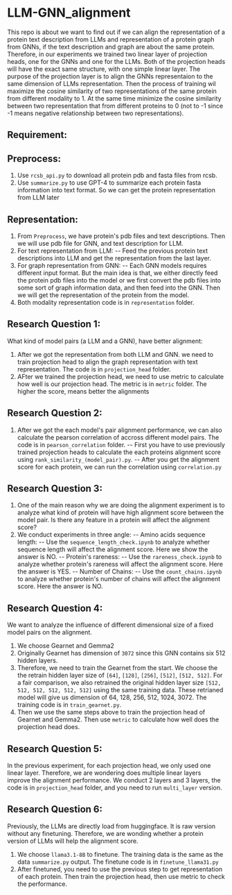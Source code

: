 # LLM-GNN_alignment

This repo is about we want to find out if we can align the representation of a protein text description from LLMs and representation of a protein graph from GNNs, if the text description and graph are about the same protein. Therefore, in our experiments we trained two linear layer of projection heads, one for the GNNs and one for the LLMs. Both of the projection heads will have the exact same structure, with one simple linear layer. The purpose of the projection layer is to align the GNNs representaion to the same dimension of LLMs representation. Then the process of training wil maximize the cosine similarity of two representations of the same protein from different modality to 1. At the same time minimize the cosine similarity between two representation that from different proteins to 0 (not to -1 since -1 means negative relationship between two representations).

## Requirement:


## Preprocess:

1. Use `rcsb_api.py` to download all protein pdb and fasta files from rcsb.
2. Use `summarize.py` to use GPT-4 to summarize each protein fasta information into text format. So we can get the protein representation from LLM later

## Representation:
1. From `Preprocess`, we have protein's pdb files and text descriptions. Then we will use pdb file for GNN, and text description for LLM.
2. For text representation from LLM:
   -- Feed the previous protein text descriptions into LLM and get the representation from the last layer.
3. For graph representation from GNN:
   -- Each GNN models requires different input format. But the main idea is that, we either directly feed the protein pdb files into the model or we first convert the pdb files into some sort of graph information data, and then feed into the GNN. Then we will get the representation of the protein from the model.
4. Both modality representation code is in `representation` folder. 

## Research Question 1:
What kind of model pairs (a LLM and a GNN), have better alignment:
1. After we got the representation from both LLM and GNN. we need to train projection head to align the graph representation with text representation. The code is in `projection_head` folder.
2. AFter we trained the projection head, we need to use metric to calculate how well is our projection head. The metric is in `metric` folder. The higher the score, means better the alignments

## Research Question 2:
1. After we got the each model's pair alignment performance, we can also calculate the pearson correlation of accross different model pairs. The code is in `pearson_correlation` folder.
   -- First you have to use previously trained projection heads to calculate the each proteins alignment score using `rank_similarity_(model_pair).py`.
   -- After you get the alignment score for each protein, we can run the correlation using `correlation.py`

## Research Question 3:
1. One of the main reason why we are doing the alignment experiment is to analyze what kind of protein will have high alignment score between the model pair. Is there any feature in a protein will affect the alignment score?
2. We conduct experiments in three angle:
   -- Amino acids sequence length:
      -- Use the `sequence_length_check.ipynb` to analyze whether sequence length will affect the alignment score. Here we show the answer is NO.
   -- Protein's rareness:
      -- Use the `rareness_check.ipynb` to analyze whether protein's rareness will affect the alignment score. Here the answer is YES.
   -- Number of Chains:
      -- Use the `count_chains.ipynb` to analyze whether protein's number of chains will affect the alignment score. Here the answer is NO.

## Research Question 4:
We want to analyze the influence of different dimensional size of a fixed model pairs on the alignment.
1. We choose Gearnet and Gemma2
2. Originally Gearnet has dimension of `3072` since this GNN contains six 512 hidden layers.
3. Therefore, we need to train the Gearnet from the start. We choose the the retrain hidden layer size of `[64]`, `[128]`, `[256]`, `[512]`, `[512, 512]`. For a fair comparison, we also retrained the original hidden layer size `[512, 512, 512, 512, 512, 512]` using the same training data. These retrianed model will give us dimension of 64, 128, 256, 512, 1024, 3072. The training code is in `train_gearnet.py`.
4. Then we use the same steps above to train the projection head of Gearnet and Gemma2. Then use `metric` to calculate how well does the projection head does.

## Research Question 5:
In the previous experiment, for each projection head, we only used one linear layer. Therefore, we are wondering does multiple linear layers improve the alignment performance.
We conduct 2 layers and 3 layers, the code is in `projection_head` folder, and you need to run `multi_layer` version.

## Research Question 6:
Previously, the LLMs are directly load from huggingface. It is raw version without any finetuning. Therefore, we are wonding whether a protein version of LLMs will help the alignment score.
1. We choose `llama3.1-8B` to finetune. The training data is the same as the data `summarize.py` output. The finetune code is in `finetune_llama31.py`
2. After finetuned, you need to use the previous step to get representation of each protein. Then train the projection head, then use metric to check the performance.


